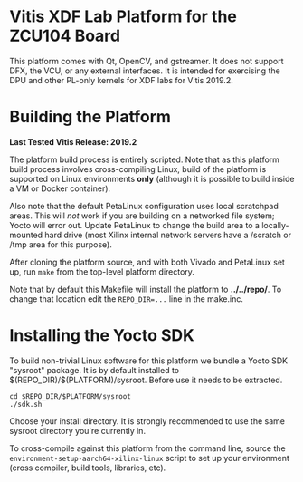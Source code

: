 # Vitis XDF Lab Platform for the ZCU104 Board

This platform comes with Qt, OpenCV, and gstreamer. It does not support DFX, the VCU,
or any external interfaces. It is intended for exercising the DPU and other PL-only
kernels for XDF labs for Vitis 2019.2.

# Building the Platform

**Last Tested Vitis Release: 2019.2**

The platform build process is entirely scripted. Note that as this platform
build process involves cross-compiling Linux, build of the platform is supported
on Linux environments **only** (although it is possible to build inside a VM or
Docker container).

Also note that the default PetaLinux configuration uses local scratchpad areas. This
will *not* work if you are building on a networked file system; Yocto will error out.
Update PetaLinux to change the build area to a locally-mounted hard drive (most
Xilinx internal network servers have a /scratch or /tmp area for this purpose).

After cloning the platform source, and with both Vivado and PetaLinux set up, run
`make` from the top-level platform directory.

Note that by default this Makefile will install the platform to **../../repo/<Platform Name>**.
To change that location edit the `REPO_DIR=...` line in the make.inc.

# Installing the Yocto SDK

To build non-trivial Linux software for this platform we bundle a Yocto SDK "sysroot"
package. It is by default installed to \$(REPO_DIR)/\$(PLATFORM)/sysroot. Before use it
needs to be extracted.

```
cd $REPO_DIR/$PLATFORM/sysroot
./sdk.sh
```

Choose your install directory. It is strongly recommended to use the same sysroot
directory you're currently in.

To cross-compile against this platform from the command line, source the
`environment-setup-aarch64-xilinx-linux` script to set up your environment (cross
compiler, build tools, libraries, etc).


